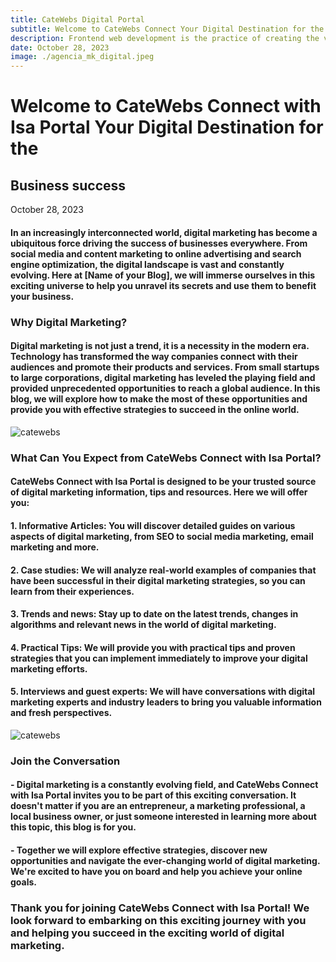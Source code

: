 ```yaml
---
title: CateWebs Digital Portal
subtitle: Welcome to CateWebs Connect Your Digital Destination for the Business success
description: Frontend web development is the practice of creating the visual, interactive, and user experience portion of a website. Frontend developers are responsible for translating designs into HTML, CSS, and JavaScript code, creating an engaging and functional experience for users.
date: October 28, 2023
image: ./agencia_mk_digital.jpeg
---
```


# Welcome to CateWebs Connect with Isa Portal Your Digital Destination for the
## Business success

October 28, 2023

#### In an increasingly interconnected world, digital marketing has become a ubiquitous force driving the success of businesses everywhere. From social media and content marketing to online advertising and search engine optimization, the digital landscape is vast and constantly evolving. Here at [Name of your Blog], we will immerse ourselves in this exciting universe to help you unravel its secrets and use them to benefit your business.

### Why Digital Marketing?

#### Digital marketing is not just a trend, it is a necessity in the modern era. Technology has transformed the way companies connect with their audiences and promote their products and services. From small startups to large corporations, digital marketing has leveled the playing field and provided unprecedented opportunities to reach a global audience. In this blog, we will explore how to make the most of these opportunities and provide you with effective strategies to succeed in the online world.

![catewebs](./agencia_mk_digital.jpeg)

### What Can You Expect from CateWebs Connect with Isa Portal?

#### CateWebs Connect with Isa Portal is designed to be your trusted source of digital marketing information, tips and resources. Here we will offer you:

#### 1. Informative Articles: You will discover detailed guides on various aspects of digital marketing, from SEO to social media marketing, email marketing and more.

#### 2. Case studies: We will analyze real-world examples of companies that have been successful in their digital marketing strategies, so you can learn from their experiences.

#### 3. Trends and news: Stay up to date on the latest trends, changes in algorithms and relevant news in the world of digital marketing.

#### 4. Practical Tips: We will provide you with practical tips and proven strategies that you can implement immediately to improve your digital marketing efforts.

#### 5. Interviews and guest experts: We will have conversations with digital marketing experts and industry leaders to bring you valuable information and fresh perspectives.

![catewebs](./agencia1_mk_digital.jpeg)

### Join the Conversation

#### - Digital marketing is a constantly evolving field, and CateWebs Connect with Isa Portal invites you to be part of this exciting conversation. It doesn't matter if you are an entrepreneur, a marketing professional, a local business owner, or just someone interested in learning more about this topic, this blog is for you.

#### - Together we will explore effective strategies, discover new opportunities and navigate the ever-changing world of digital marketing. We're excited to have you on board and help you achieve your online goals.

### Thank you for joining CateWebs Connect with Isa Portal! We look forward to embarking on this exciting journey with you and helping you succeed in the exciting world of digital marketing.